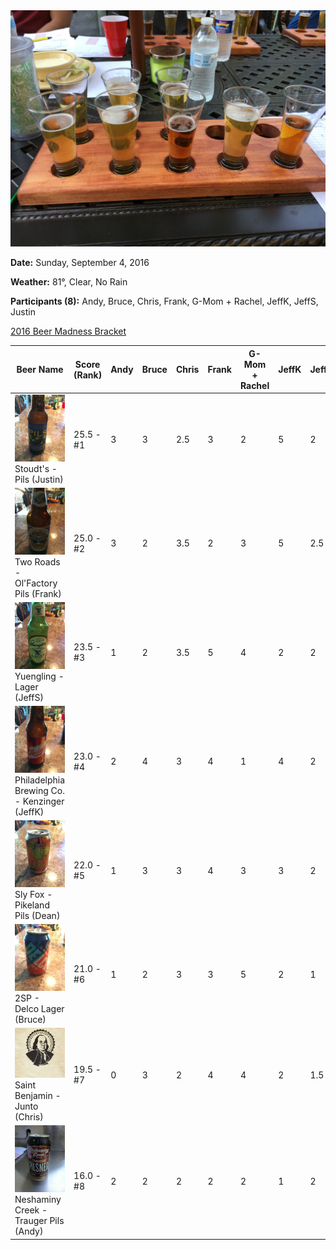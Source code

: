<img src="./images/2016/the-pour.jpg" class="setup-thumb fancybox">


**Date:** Sunday, September 4, 2016

**Weather:** 81°, Clear, No Rain

**Participants (8):** Andy, Bruce, Chris, Frank, G-Mom + Rachel, JeffK, JeffS, Justin

[2016 Beer Madness Bracket](./images/2016/beer-madness-2016.jpg)


| Beer Name  | Score (Rank) | Andy | Bruce | Chris | Frank | G-Mom +<br>Rachel | JeffK | JeffS | Justin |
|---|---|---|---|---|---|---|---|---|---|
| <img class="cap-thumb fancybox" src="./images/2016/stoudts.jpg"> Stoudt's - Pils (Justin) | 25.5 - #1 | 3 | 3 | 2.5 | 3 | 2 | 5 | 2 | 5 |
| <img class="cap-thumb fancybox" src="./images/2016/two-roads.jpg"> Two Roads - Ol'Factory Pils (Frank) | 25.0 - #2 | 3 | 2 | 3.5 | 2 | 3 | 5 | 2.5 | 4 |
| <img class="cap-thumb fancybox" src="./images/2016/yuengling.jpg"> Yuengling - Lager (JeffS) | 23.5 - #3 | 1 | 2 | 3.5 | 5 | 4 | 2 | 2 | 4 |
| <img class="cap-thumb fancybox" src="./images/2016/kenzinger.jpg"> Philadelphia Brewing Co. - Kenzinger (JeffK) | 23.0 - #4 | 2 | 4 | 3 | 4 | 1 | 4 | 2 | 	3
| <img class="cap-thumb fancybox" src="./images/2016/slyfox.jpg"> Sly Fox - Pikeland Pils (Dean) | 22.0 - #5 | 1 | 3 | 3 | 4 | 3 | 3 | 2 | 3 |
| <img class="cap-thumb fancybox" src="./images/2016/delco.jpg"> 2SP - Delco Lager (Bruce) | 21.0 - #6 | 1 | 2 | 3 | 3 | 5 | 2 | 1 | 4 |
| <img class="cap-thumb fancybox" src="./images/2016/ben.jpg"> Saint Benjamin - Junto (Chris) | 19.5 - #7 | 0 | 3 | 2 | 4 | 4 | 2 | 1.5 | 3 |
| <img class="cap-thumb fancybox" src="./images/2016/creek.jpg"> Neshaminy Creek - Trauger Pils (Andy) | 16.0 - #8 | 2 | 2 | 2 | 2 | 2 | 1 | 2 | 3 |

